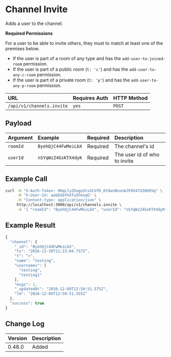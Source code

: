 # Channel Invite

Adds a user to the channel.

**Required Permissions**

For a user to be able to invite others, they must to match at least one of the premises below.

* If the user is part of a room of any type and has the `add-user-to-joined-room` permission.
* If the user is part of a public room \(`t: 'c'`\) and has the `add-user-to-any-c-room` permission.
* If the user is part of a private room \(`t: 'p'`\) and has the `add-user-to-any-p-room` permission.

| URL | Requires Auth | HTTP Method |
| :--- | :--- | :--- |
| `/api/v1/channels.invite` | `yes` | `POST` |

## Payload

| Argument | Example | Required | Description |
| :--- | :--- | :--- | :--- |
| `roomId` | `ByehQjC44FwMeiLbX` | Required | The channel's id |
| `userId` | `nSYqWzZ4GsKTX4dyK` | Required | The user id of who to invite |

## Example Call

```bash
curl -H "X-Auth-Token: 9HqLlyZOugoStsXCUfD_0YdwnNnunAJF8V47U3QHXSq" \
     -H "X-User-Id: aobEdbYhXfu5hkeqG" \
     -H "Content-type: application/json" \
     http://localhost:3000/api/v1/channels.invite \
     -d '{ "roomId": "ByehQjC44FwMeiLbX", "userId": "nSYqWzZ4GsKTX4dyK" }'
```

## Example Result

```javascript
{
  "channel": {
    "_id": "ByehQjC44FwMeiLbX",
    "ts": "2016-11-30T21:23:04.737Z",
    "t": "c",
    "name": "testing",
    "usernames": [
      "testing",
      "testing1"
    ],
    "msgs": 1,
    "_updatedAt": "2016-12-09T12:50:51.575Z",
    "lm": "2016-12-09T12:50:51.555Z"
  },
  "success": true
}
```

## Change Log

| Version | Description |
| :--- | :--- |
| 0.48.0 | Added |

